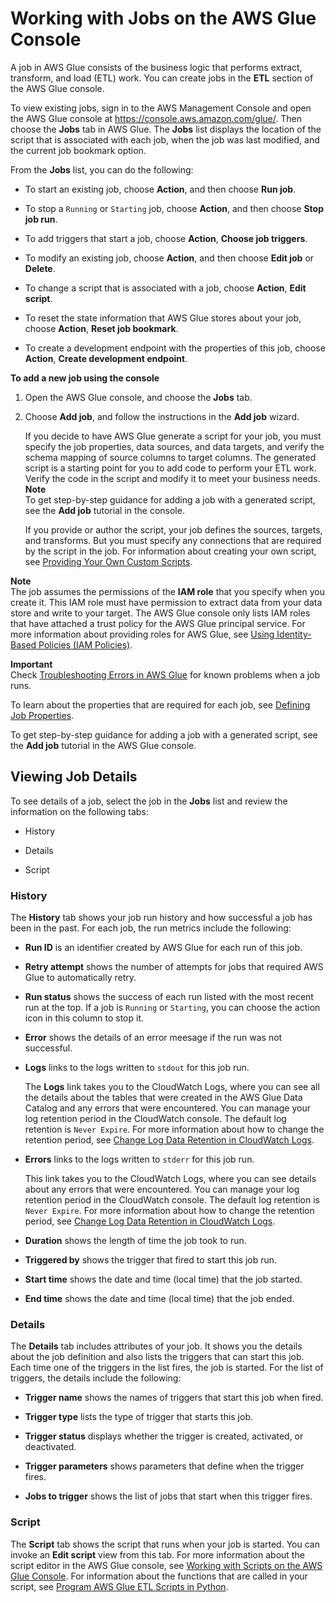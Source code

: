 # Working with Jobs on the AWS Glue Console<a name="console-jobs"></a>

A job in AWS Glue consists of the business logic that performs extract, transform, and load \(ETL\) work\. You can create jobs in the **ETL** section of the AWS Glue console\. 

To view existing jobs, sign in to the AWS Management Console and open the AWS Glue console at [https://console\.aws\.amazon\.com/glue/](https://console.aws.amazon.com/glue/)\. Then choose the **Jobs** tab in AWS Glue\. The **Jobs** list displays the location of the script that is associated with each job, when the job was last modified, and the current job bookmark option\. 

From the **Jobs** list, you can do the following:

+ To start an existing job, choose **Action**, and then choose **Run job**\.

+ To stop a `Running` or `Starting` job, choose **Action**, and then choose **Stop job run**\.

+ To add triggers that start a job, choose **Action**, **Choose job triggers**\.

+ To modify an existing job, choose **Action**, and then choose **Edit job** or **Delete**\.

+ To change a script that is associated with a job, choose **Action**, **Edit script**\.

+ To reset the state information that AWS Glue stores about your job, choose **Action**, **Reset job bookmark**\.

+ To create a development endpoint with the properties of this job, choose **Action**, **Create development endpoint**\.

**To add a new job using the console**

1. Open the AWS Glue console, and choose the **Jobs** tab\.

1. Choose **Add job**, and follow the instructions in the **Add job** wizard\.

   If you decide to have AWS Glue generate a script for your job, you must specify the job properties, data sources, and data targets, and verify the schema mapping of source columns to target columns\. The generated script is a starting point for you to add code to perform your ETL work\. Verify the code in the script and modify it to meet your business needs\.
**Note**  
To get step\-by\-step guidance for adding a job with a generated script, see the **Add job** tutorial in the console\.

    If you provide or author the script, your job defines the sources, targets, and transforms\. But you must specify any connections that are required by the script in the job\. For information about creating your own script, see [Providing Your Own Custom Scripts](console-custom-created.md)\.

**Note**  
The job assumes the permissions of the **IAM role** that you specify when you create it\. This IAM role must have permission to extract data from your data store and write to your target\. The AWS Glue console only lists IAM roles that have attached a trust policy for the AWS Glue principal service\. For more information about providing roles for AWS Glue, see [Using Identity\-Based Policies \(IAM Policies\)](using-identity-based-policies.md)\.

**Important**  
Check [Troubleshooting Errors in AWS Glue](glue-troubleshooting-errors.md) for known problems when a job runs\.

To learn about the properties that are required for each job, see [Defining Job Properties](add-job.md#create-job)\.

To get step\-by\-step guidance for adding a job with a generated script, see the **Add job** tutorial in the AWS Glue console\.

## Viewing Job Details<a name="console-jobs-details"></a>

To see details of a job, select the job in the **Jobs** list and review the information on the following tabs:

+ History

+ Details

+ Script

### History<a name="console-jobs-details-history"></a>

The **History** tab shows your job run history and how successful a job has been in the past\. For each job, the run metrics include the following:

+ **Run ID** is an identifier created by AWS Glue for each run of this job\.

+ **Retry attempt** shows the number of attempts for jobs that required AWS Glue to automatically retry\.

+ **Run status** shows the success of each run listed with the most recent run at the top\. If a job is `Running` or `Starting`, you can choose the action icon in this column to stop it\.

+ **Error** shows the details of an error meesage if the run was not successful\.

+ **Logs** links to the logs written to `stdout` for this job run\.

  The **Logs** link takes you to the CloudWatch Logs, where you can see all the details about the tables that were created in the AWS Glue Data Catalog and any errors that were encountered\. You can manage your log retention period in the CloudWatch console\. The default log retention is `Never Expire`\. For more information about how to change the retention period, see [Change Log Data Retention in CloudWatch Logs](http://docs.aws.amazon.com/AmazonCloudWatch/latest/logs/SettingLogRetention.html)\.

+ **Errors** links to the logs written to `stderr` for this job run\. 

  This link takes you to the CloudWatch Logs, where you can see details about any errors that were encountered\. You can manage your log retention period in the CloudWatch console\. The default log retention is `Never Expire`\. For more information about how to change the retention period, see [Change Log Data Retention in CloudWatch Logs](http://docs.aws.amazon.com/AmazonCloudWatch/latest/logs/SettingLogRetention.html)\.

+ **Duration** shows the length of time the job took to run\.

+ **Triggered by** shows the trigger that fired to start this job run\.

+ **Start time** shows the date and time \(local time\) that the job started\.

+ **End time** shows the date and time \(local time\) that the job ended\.

### Details<a name="console-jobs-details-details"></a>

The **Details** tab includes attributes of your job\. It shows you the details about the job definition and also lists the triggers that can start this job\. Each time one of the triggers in the list fires, the job is started\. For the list of triggers, the details include the following:

+ **Trigger name** shows the names of triggers that start this job when fired\.

+ **Trigger type** lists the type of trigger that starts this job\.

+ **Trigger status** displays whether the trigger is created, activated, or deactivated\.

+ **Trigger parameters** shows parameters that define when the trigger fires\.

+ **Jobs to trigger** shows the list of jobs that start when this trigger fires\.

### Script<a name="console-jobs-details-script"></a>

The **Script** tab shows the script that runs when your job is started\. You can invoke an **Edit script** view from this tab\. For more information about the script editor in the AWS Glue console, see [Working with Scripts on the AWS Glue Console](console-edit-script.md)\. For information about the functions that are called in your script, see [Program AWS Glue ETL Scripts in Python](aws-glue-programming-python.md)\.